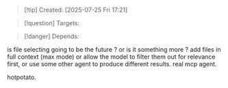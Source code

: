 
>[!tip] Created: [2025-07-25 Fri 17:21]

>[!question] Targets: 

>[!danger] Depends: 

is file selecting going to be the future ? or is it something more ?
add files in full context (max mode) or allow the model to filter them out for relevance first, or use some other agent to produce different results.
real mcp agent.

hotpotato.
